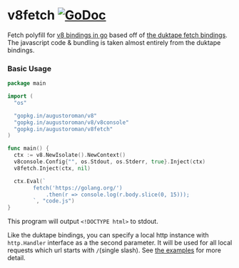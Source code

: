 # v8fetch [![GoDoc](https://godoc.org/github.com/augustoroman/v8fetch?status.png)](http://godoc.org/github.com/augustoroman/v8fetch)

Fetch polyfill for [v8 bindings in go](https://github.com/augustoroman/v8) based
off of [the duktape fetch bindings](https://github.com/olebedev/go-duktape-fetch/).
The javascript code & bundling is taken almost entirely from the duktape bindings.

### Basic Usage

```go
package main

import (
  "os"

  "gopkg.in/augustoroman/v8"
  "gopkg.in/augustoroman/v8/v8console"
  "gopkg.in/augustoroman/v8fetch"
)

func main() {
  ctx := v8.NewIsolate().NewContext()
  v8console.Config{"", os.Stdout, os.Stderr, true}.Inject(ctx)
  v8fetch.Inject(ctx, nil)

  ctx.Eval(`
        fetch('https://golang.org/')
            .then(r => console.log(r.body.slice(0, 15)));
        `, "code.js")
}
```
This program will output `<!DOCTYPE html>` to stdout.

Like the duktape bindings, you can specify a local http instance with
`http.Handler` interface as a the second parameter. It will be used for all
local requests which url starts with `/`(single slash). See
[the examples](https://github.com/augustoroman/v8-fetch/blob/master/example_test.go)
for more detail.

